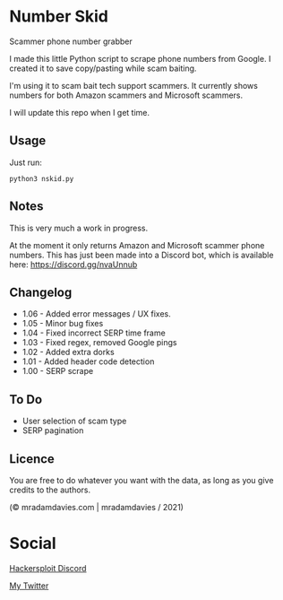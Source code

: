 # Number Skid
Scammer phone number grabber

I made this little Python script to scrape phone numbers from Google. I created it to save copy/pasting while scam baiting.

I'm using it to scam bait tech support scammers. It currently shows numbers for both Amazon scammers and Microsoft scammers. 

I will update this repo when I get time. 


## Usage
Just run:

`python3 nskid.py`



## Notes
This is very much a work in progress. 

At the moment it only returns Amazon and Microsoft scammer phone numbers.
This has just been made into a Discord bot, which is available here: https://discord.gg/nvaUnnub





## Changelog
* 1.06 - Added error messages / UX fixes.
* 1.05 - Minor bug fixes
* 1.04 - Fixed incorrect SERP time frame
* 1.03 - Fixed regex, removed Google pings
* 1.02 - Added extra dorks
* 1.01 - Added header code detection
* 1.00 - SERP scrape


## To Do
* User selection of scam type
* SERP pagination


## Licence
You are free to do whatever you want with the data, as long as you give credits to the authors.

(© mradamdavies.com | mradamdavies / 2021)

# Social
[Hackersploit Discord](https://discord.gg/hackersploit)

[My Twitter](https://twitter.com/mradamdavies)
